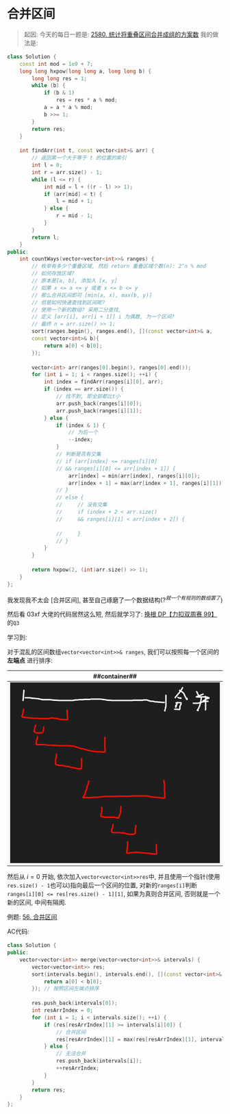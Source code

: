 # 合并区间
> 起因: 今天的每日一题是: [2580. 统计将重叠区间合并成组的方案数](https://leetcode.cn/problems/count-ways-to-group-overlapping-ranges/description/) 我的做法是:
```C++
class Solution {
    const int mod = 1e9 + 7;
    long long hxpow(long long a, long long b) {
        long long res = 1;
        while (b) {
            if (b & 1)
                res = res * a % mod;
            a = a * a % mod;
            b >>= 1;
        }
        return res;
    }

    int findArr(int t, const vector<int>& arr) {
        // 返回第一个大于等于 t 的位置的索引
        int l = 0;
        int r = arr.size() - 1;
        while (l <= r) {
            int mid = l + ((r - l) >> 1);
            if (arr[mid] < t) {
                l = mid + 1;
            } else {
                r = mid - 1;
            }
        }
        return l;
    }
public:
    int countWays(vector<vector<int>>& ranges) {
        // 枚举有多少个重叠区域, 然后 return 重叠区域个数(n): 2^n % mod
        // 如何存放区域?
        // 原本是[a, b], 添加入 [x, y]
        // 如果 x <= a <= y 或者 x <= b <= y
        // 那么合并区间即可 [min(a, x), max(b, y)]
        // 但是如何快速查找到区间呢?
        // 使用一个新的数组? 采用二分查找, 
        // 定义 [arr[i], arr[i + 1]] i 为偶数, 为一个区间?
        // 最终 n = arr.size() >> 1;
        sort(ranges.begin(), ranges.end(), [](const vector<int>& a,
        const vector<int>& b){
            return a[0] < b[0];
        });

        vector<int> arr(ranges[0].begin(), ranges[0].end());
        for (int i = 1; i < ranges.size(); ++i) {
            int index = findArr(ranges[i][0], arr);
            if (index == arr.size()) {
                // 找不到, 即全部都比t小
                arr.push_back(ranges[i][0]);
                arr.push_back(ranges[i][1]);
            } else {
                if (index & 1) {
                    // 为后一个
                    --index;
                }
                // 判断是否有交集
                // if (arr[index] <= ranges[i][0]
                // && ranges[i][0] <= arr[index + 1]) {
                    arr[index] = min(arr[index], ranges[i][0]);
                    arr[index + 1] = max(arr[index + 1], ranges[i][1]);
                // }
                // else {
                //     // 没有交集
                //     if (index + 2 < arr.size()
                //     && ranges[i][1] < arr[index + 2]) {

                //     }
                // }
            }
        }

        return hxpow(2, (int)arr.size() >> 1);
    }
};
```
我发现我不太会 [合并区间], 甚至自己琢磨了一个数据结构(?<sup>*就一个有规则的数组罢了*</sup>)

然后看 03xf 大佬的代码居然这么短, 然后就学习了: [换根 DP【力扣双周赛 99】](https://www.bilibili.com/video/BV1dY4y1C77x/)的`Q3`

学习到:

对于混乱的区间数组`vector<vector<int>>& ranges`, 我们可以按照每一个区间的 **左端点** 进行排序:

| ##container## |
|:--:|
|![Clip_2024-03-27_20-12-59.png ##w600##](./Clip_2024-03-27_20-12-59.png)|

然后从 $i=0$ 开始, 依次加入`vector<vector<int>>res`中, 并且使用一个指针(使用`res.size() - 1`也可以)指向最后一个区间的位置, 对新的`ranges[i]`判断`ranges[i][0] <= res[res.size() - 1][1]`, 如果为真则合并区间, 否则就是一个新的区间, 中间有隔阂.

例题: [56. 合并区间](https://leetcode.cn/problems/merge-intervals/description/)

AC代码:
```C++
class Solution {
public:
    vector<vector<int>> merge(vector<vector<int>>& intervals) {
        vector<vector<int>> res;
        sort(intervals.begin(), intervals.end(), [](const vector<int>& a, const vector<int>& b){
            return a[0] < b[0];
        }); // 按照区间左端点排序

        res.push_back(intervals[0]);
        int resArrIndex = 0;
        for (int i = 1; i < intervals.size(); ++i) {
            if (res[resArrIndex][1] >= intervals[i][0]) {
                // 合并区间
                res[resArrIndex][1] = max(res[resArrIndex][1], intervals[i][1]);
            } else {
                // 无法合并
                res.push_back(intervals[i]);
                ++resArrIndex;
            }
        }
        return res;
    }
};
```
